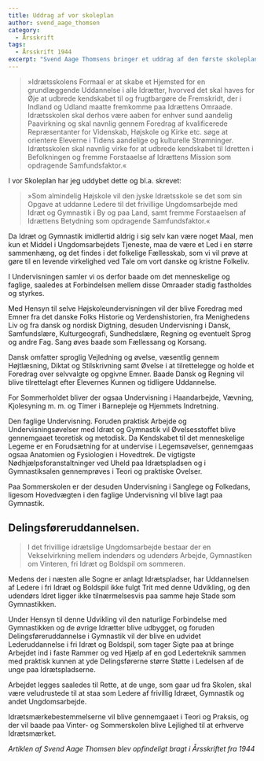 ```yaml
---
title: Uddrag af vor skoleplan
author: svend_aage_thomsen
category:
  - Årsskrift
tags:
  - Årsskrift 1944
excerpt: "Svend Aage Thomsens bringer et uddrag af den første skoleplan for Den Jyske Idrætsskole."
---
```


> »Idrætsskolens Formaal er at skabe et Hjemsted for en grundlæggende Uddannelse i alle Idrætter, hvorved det skal haves for Øje at udbrede kendskabet til og frugtbargøre de Fremskridt, der i Indland og Udland maatte fremkomme paa Idrættens Omraade. Idrætsskolen skal derhos være aaben for enhver sund aandelig Paavirkning og skal navnlig gennem Foredrag af kvalificerede Repræsentanter for Videnskab, Højskole og Kirke etc. søge at orientere Eleverne i Tidens aandelige og kulturelle Strømninger. Idrætsskolen skal navnlig virke for at udbrede kendskabet til Idretten i Befolkningen og fremme Forstaaelse af Idrættens Mission som opdragende Samfundsfaktor.«

I vor Skoleplan har jeg uddybet dette og bl.a. skrevet: 

> »Som almindelig Højskole vil den jyske Idrætsskole se det som sin Opgave at uddanne Ledere til det frivillige Ungdomsarbejde med Idræt og Gymnastik i By og paa Land, samt fremme Forstaaelsen af Idrættens Betydning som opdragende Samfundsfaktor.«

Da Idræt og Gymnastik imidlertid aldrig i sig selv kan være noget Maal, men kun et Middel i Ungdomsarbejdets Tjeneste, maa de være et Led i en større sammenhæng, og det findes i det folkelige Fællesskab, som vi vil prøve at gøre til en levende virkelighed ved Tale om vort danske og kristne Folkeliv.

I Undervisningen samler vi os derfor baade om det menneskelige og faglige, saaledes at Forbindelsen mellem disse Omraader stadig fastholdes og styrkes.

Med Hensyn til selve Højskoleundervisningen vil der blive Foredrag med Emner fra det danske Folks Historie og Verdenshistorien, fra Menighedens Liv og fra dansk og nordisk Digtning, desuden Undervisning i Dansk, Samfundslære, Kulturgeografi, Sundhedslære, Regning og eventuelt Sprog og andre Fag.
Sang øves baade som Fællessang og Korsang.

Dansk omfatter sproglig Vejledning og øvelse, væsentlig gennem Højtlæsning, Diktat og Stilskrivning samt Øvelse i at tilrettelegge og holde et Foredrag over selvvalgte og opgivne Emner. Baade Dansk og Regning vil blive tilrettelagt efter Elevernes Kunnen og tidligere Uddannelse.

For Sommerholdet bliver der ogsaa Undervisning i Haandarbejde, Vævning, Kjolesyning m. m. og Timer i Barnepleje og Hjemmets Indretning.

Den faglige Undervisning. Foruden praktisk Arbejde og Undervisningsøvelser med Idræt og Gymnastik vil Øvelsesstoffet blive gennemgaaet teoretisk og metodisk. Da Kendskabet til det menneskelige Legeme er en Forudsætning for at undervise i Legemsøvelser, gennemgaas ogsaa Anatomien og Fysiologien i Hovedtrek. De vigtigste Nødhjælpsforanstaltninger ved Uheld paa Idrætspladsen og i Gymnastiksalen gennemprøves i Teori og praktiske Ovelser.

Paa Sommerskolen er der desuden Undervisning i Sanglege og Folkedans, ligesom Hovedvægten i den faglige Undervisning vil blive lagt paa Gymnastik.

## Delingsføreruddannelsen. 

> I det frivillige idrætslige Ungdomsarbejde bestaar der en Vekselvirkning mellem indendørs og udendørs Arbejde, Gymnastiken om Vinteren, fri Idræt og Boldspil om sommeren.

Medens der i næsten alle Sogne er anlagt Idrætspladser, har Uddannelsen af Ledere i fri Idræt og Boldspil ikke fulgt Trit med denne Udvikling, og den udendørs Idret ligger ikke tilnærmelsesvis paa samme høje Stade som Gymnastikken.

Under Hensyn til denne Udvikling vil den naturlige Forbindelse med Gymnastikken og de øvrige Idrætter blive udbygget, og foruden Delingsføreruddannelse i Gymnastik vil der blive en udvidet Lederuddannelse i fri Idræt og Boldspil, som tager Sigte paa at bringe Arbejdet ind i faste Rammer og ved Hjælp af en god Lederteknik sammen med praktisk kunnen at yde Delingsførerne større Støtte i Ledelsen af de unge paa Idrætspladserne.

Arbejdet legges saaledes til Rette, at de unge, som gaar ud fra Skolen, skal være veludrustede til at staa som Ledere af frivillig Idræet, Gymnastik og andet Ungdomsarbejde.

Idrætsmærkebestemmelserne vil blive gennemgaaet i Teori og Praksis, og der vil baade paa Vinter- og Sommerskolen blive Lejlighed til at erhverve Idrætsmærket.

_Artiklen af Svend Aage Thomsen blev opfindeligt bragt i Årsskriftet fra 1944_
